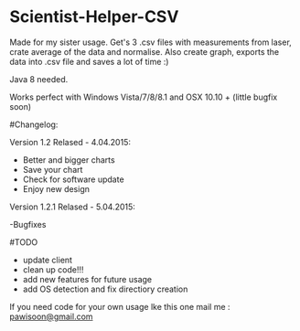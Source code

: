 # Scientist-Helper-CSV
Made for my sister usage. Get's 3 .csv files with measurements from laser, crate average of the data and normalise.
Also create graph, exports the data into .csv file and saves a lot of time :)

Java 8 needed.

Works perfect with Windows Vista/7/8/8.1 and OSX 10.10 + (little bugfix soon)

#Changelog:

Version 1.2 Relased - 4.04.2015:

- Better and bigger charts
- Save your chart 
- Check for software update
- Enjoy new design

Version 1.2.1 Relased - 5.04.2015:

-Bugfixes

#TODO

- update client
- clean up code!!!
- add new features for future usage
- add OS detection and fix directiory creation


If you need code for your own usage lke this one mail me : pawisoon@gmail.com 
